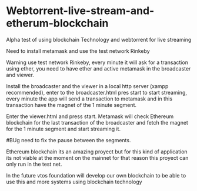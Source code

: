 # Webtorrent-live-stream-and-etherum-blockchain
Alpha test of using blockchain Technology and webtorrent for live streaming


Need to install metamask and use the test network Rinkeby


Warning use test network Rinkeby, every minute it will ask for a transaction using ether, you need to have ether and active metamask in the broadcaster and viewer.

Install the broadcaster and the viewer in a local http server (xampp recommended),
enter to the broadcaster.html pres start to start streaming,  every minute the app will send a transaction to metamask and in this transaction have the magnet of the 1 minute segment.

Enter the viewer.html and press start. Metamask will check Ethereum blockchain for the last transaction of the broadcaster and fetch the magnet for the 1 minute segment and start streaming it.

#BUg
need to fix the pause between the segments.

Ethereum blockchain its an amazing proyect but for this kind of application its not viable at the moment on the mainnet  for that reason this proyect can only run in the test net.

In the future vtos foundation will develop our own blockchain to be able to use this and more systems using blockchain technology
